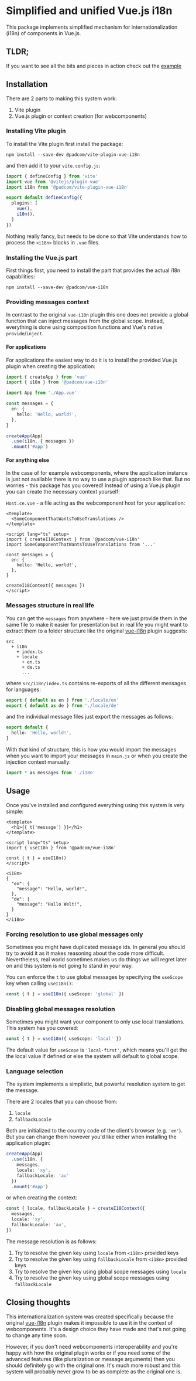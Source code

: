 # Simplified and unified Vue.js i18n

This package implements simplified mechanism for internationalization (i18n) of components in Vue.js.

## TLDR;

If you want to see all the bits and pieces in action check out the [example](tree/master/packages/example)

## Installation

There are 2 parts to making this system work:

1. Vite plugin
2. Vue.js plugin or context creation (for webcomponents)

### Installing Vite plugin

To install the Vite plugin first install the package:

```
npm install --save-dev @padcom/vite-plugin-vue-i18n
```

and then add it to your `vite.config.js`:

```typescript
import { defineConfig } from 'vite'
import vue from '@vitejs/plugin-vue'
import i18n from '@padcom/vite-plugin-vue-i18n'

export default defineConfig({
  plugins: [
    vue(),
    i18n(),
  ]
})
```

Nothing really fancy, but needs to be done so that Vite understands how to process the `<i18n>` blocks in `.vue` files.

### Installing the Vue.js part

First things first, you need to install the part that provides the actual i18n capabilities:

```
npm install --save-dev @padcom/vue-i18n
```


### Providing messages context

In contrast to the original `vue-i18n` plugin this one does not provide a global function that can inject messages from the global scope. Instead, everything is done using composition functions and Vue's native `provide`/`inject`.

#### For applications

For applications the easiest way to do it is to install the provided Vue.js plugin when creating the application:

```typescript
import { createApp } from 'vue'
import { i18n } from '@padcom/vue-i18n'

import App from './App.vue'

const messages = {
  en: {
    hello: 'Hello, world!',
  },
}

createApp(App)
  .use(i18n, { messages })
  .mount('#app')
```

#### For anything else

In the case of for example webcomponents, where the application instance is just not available there is no way to use a plugin approach like that. But no worries - this package has you covered! Instead of using a Vue.js plugin you can create the necessary context yourself:

`Host.ce.vue` - a file acting as the webcomponent host for your application:

```vue
<template>
  <SomeComponentThatWantsToUseTranslations />
</template>

<script lang="ts" setup>
import { createI18Context } from '@padcom/vue-i18n'
import SomeComponentThatWantsToUseTranslations from '...'

const messages = {
  en: {
    hello: 'Hello, world!',
  },
}

createI18Context({ messages })
</script>
```

### Messages structure in real life

You can get the `messages` from anywhere - here we just provide them in the same file to make it easier for presentation but in real life you might want to extract them to a folder structure like the original [vue-i18n](https://kazupon.github.io/vue-i18n/) plugin suggests:

```
src
  + i18n
    + index.ts
    + locale
      + en.ts
      + de.ts
      ...
```

where `src/i18n/index.ts` contains re-exports of all the different messages for languages:

```typescript
export { default as en } from './locale/en'
export { default as de } from './locale/de'
```

and the individual message files just export the messages as follows:

```typescript
export default {
  hello: 'Hello, world!',
}
```

With that kind of structure, this is how you would import the messages when you want to import your messages in `main.js` or when you create the injection context manually:

```typescript
import * as messages from './i18n'
```

## Usage

Once you've installed and configured everything using this system is very simple:

```vue
<template>
  <h1>{{ t('message') }}</h1>
</template>

<script lang="ts" setup>
import { useI18n } from '@padcom/vue-i18n'

const { t } = useI18n()
</script>

<i18n>
{
  "en": {
    "message": "Hello, world!",
  },
  "de": {
    "message": "Hallo Welt!",
  }
}
</i18n>
```

### Forcing resolution to use global messages only

Sometimes you might have duplicated message ids. In general you should try to avoid it as it makes reasoning about the code more difficult. Nevertheless, real world sometimes makes us do things we will regret later on and this system is not going to stand in your way.

You can enforce the `t` to use global messages by specifying the `useScope` key when calling `useI18n()`:

```typescript
const { t } = useI18n({ useScope: 'global' })
```

### Disabling global messages resolution

Sometimes you might want your component to only use local translations. This system has you covered:

```typescript
const { t } = useI18n({ useScope: 'local' })
```

The default value for `useScope` is `'local-first'`, which means you'll get the the local value if defined or else the system will default to global scope.

### Language selection

The system implements a simplistic, but powerful resolution system to get the message.

There are 2 locales that you can choose from:

1. `locale`
2. `fallbackLocale`

Both are initialized to the country code of the client's browser (e.g. `'en'`). But you can change them however you'd like either when installing the application plugin:

```typescript
createApp(App)
  .use(i18n, {
    messages,
    locale: 'xy',
    fallbackLocale: 'au'
  })
  .mount('#app')
```

or when creating the context:

```typescript
const { locale, fallbackLocale } = createI18Context({
  messages,
  locale: 'xy',
  fallbackLocale: 'au',
})
```

The message resolution is as follows:

1. Try to resolve the given key using `locale` from `<i18n>` provided keys
2. Try to resolve the given key using `fallbackLocale` from `<i18n>` provided keys
3. Try to resolve the given key using global scope messages using `locale`
4. Try to resolve the given key using global scope messages using `fallbackLocale`

## Closing thoughts

This internationalization system was created specifically because the original [vue-i18n](https://kazupon.github.io/vue-i18n) plugin makes it impossible to use it in the context of webcomponents. It's a design choice they have made and that's not going to change any time soon.

However, if you don't need webcomponents interoperability and you're happy with how the original plugin works or if you need some of the advanced features (like pluralization or message arguments) then you should definitely go with the original one. It's much more robust and this system will probably never grow to be as complete as the original one is.
